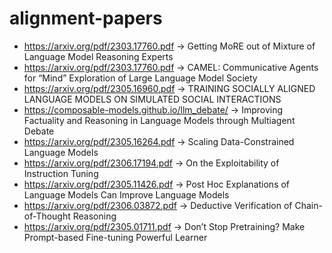 # alignment-papers

- https://arxiv.org/pdf/2303.17760.pdf -> Getting MoRE out of Mixture of Language Model Reasoning Experts
- https://arxiv.org/pdf/2303.17760.pdf -> CAMEL: Communicative Agents for “Mind” Exploration of Large Language Model Society
- https://arxiv.org/pdf/2305.16960.pdf -> TRAINING SOCIALLY ALIGNED LANGUAGE MODELS ON SIMULATED SOCIAL INTERACTIONS
- https://composable-models.github.io/llm_debate/ -> Improving Factuality and Reasoning in Language Models through Multiagent Debate
- https://arxiv.org/pdf/2305.16264.pdf -> Scaling Data-Constrained Language Models
- https://arxiv.org/pdf/2306.17194.pdf -> On the Exploitability of Instruction Tuning
- https://arxiv.org/pdf/2305.11426.pdf -> Post Hoc Explanations of Language Models Can Improve Language Models
- https://arxiv.org/pdf/2306.03872.pdf -> Deductive Verification of Chain-of-Thought Reasoning
- https://arxiv.org/pdf/2305.01711.pdf -> Don’t Stop Pretraining? Make Prompt-based Fine-tuning Powerful Learner
